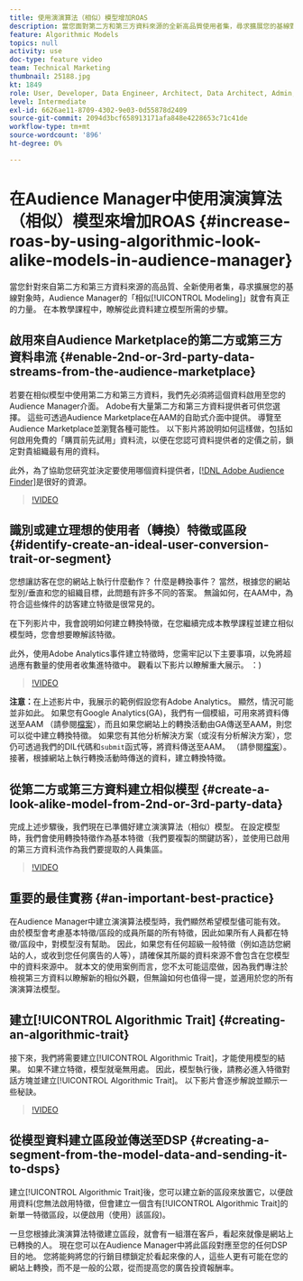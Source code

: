 ```yaml
---
title: 使用演演算法（相似）模型增加ROAS
description: 當您面對第二方和第三方資料來源的全新高品質使用者集，尋求擴展您的基線對象時，Audience Manager類似建模的真正功能就來了。 在本教學課程中，瞭解從此資料建立模型的步驟。
feature: Algorithmic Models
topics: null
activity: use
doc-type: feature video
team: Technical Marketing
thumbnail: 25188.jpg
kt: 1849
role: User, Developer, Data Engineer, Architect, Data Architect, Admin, Leader
level: Intermediate
exl-id: 6626ae11-8709-4302-9e03-0d55878d2409
source-git-commit: 2094d3bcf658913171afa848e4228653c71c41de
workflow-type: tm+mt
source-wordcount: '896'
ht-degree: 0%

---
```


# 在Audience Manager中使用演演算法（相似）模型來增加ROAS {#increase-roas-by-using-algorithmic-look-alike-models-in-audience-manager}

當您針對來自第二方和第三方資料來源的高品質、全新使用者集，尋求擴展您的基線對象時，Audience Manager的「相似[!UICONTROL Modeling]」就會有真正的力量。 在本教學課程中，瞭解從此資料建立模型所需的步驟。

## 啟用來自Audience Marketplace的第二方或第三方資料串流 {#enable-2nd-or-3rd-party-data-streams-from-the-audience-marketplace}

若要在相似模型中使用第二方和第三方資料，我們先必須將這個資料啟用至您的Audience Manager介面。 Adobe有大量第二方和第三方資料提供者可供您選擇。 這些可透過Audience Marketplace在AAM的自助式介面中提供。 導覽至Audience Marketplace並瀏覽各種可能性。 以下影片將說明如何這樣做，包括如何啟用免費的「購買前先試用」資料流，以便在您認可資料提供者的定價之前，鎖定對貴組織最有用的資料。

此外，為了協助您研究並決定要使用哪個資料提供者，[[!DNL Adobe Audience Finder]](https://www.adobe-audience-finder.com/)是很好的資源。

>[!VIDEO](https://video.tv.adobe.com/v/25188/?quality=12)

## 識別或建立理想的使用者（轉換）特徵或區段 {#identify-create-an-ideal-user-conversion-trait-or-segment}

您想讓訪客在您的網站上執行什麼動作？ 什麼是轉換事件？ 當然，根據您的網站型別/垂直和您的組織目標，此問題有許多不同的答案。 無論如何，在AAM中，為符合這些條件的訪客建立特徵是很常見的。

在下列影片中，我會說明如何建立轉換特徵，在您繼續完成本教學課程並建立相似模型時，您會想要瞭解該特徵。

此外，使用Adobe Analytics事件建立特徵時，您需牢記以下主要事項，以免將超過應有數量的使用者收集進特徵中。 觀看以下影片以瞭解重大展示。 ：)

>[!VIDEO](https://video.tv.adobe.com/v/23431/?quality=12)

**注意：**&#x200B;在上述影片中，我展示的範例假設您有Adobe Analytics。 顯然，情況可能並非如此。 如果您有Google Analytics(GA)，我們有一個模組，可用來將資料傳送至AAM （請參閱[檔案](https://experienceleague.adobe.com/docs/audience-manager/user-guide/dil-api/dil-modules.html?lang=zh-Hant)），而且如果您網站上的轉換活動由GA傳送至AAM，則您可以從中建立轉換特徵。 如果您有其他分析解決方案（或沒有分析解決方案），您仍可透過我們的DIL代碼和`submit`函式等，將資料傳送至AAM。 （請參閱[檔案](https://experienceleague.adobe.com/docs/audience-manager/user-guide/dil-api/dil-overview.html?lang=zh-Hant)）。 接著，根據網站上執行轉換活動時傳送的資料，建立轉換特徵。

## 從第二方或第三方資料建立相似模型 {#create-a-look-alike-model-from-2nd-or-3rd-party-data}

完成上述步驟後，我們現在已準備好建立演演算法（相似）模型。 在設定模型時，我們會使用轉換特徵作為基本特徵（我們要複製的關鍵訪客），並使用已啟用的第三方資料流作為我們要提取的人員集區。

>[!VIDEO](https://video.tv.adobe.com/v/25190/?quality-12)

## 重要的最佳實務 {#an-important-best-practice}

在Audience Manager中建立演演算法模型時，我們顯然希望模型儘可能有效。 由於模型會考慮基本特徵/區段的成員所屬的所有特徵，因此如果所有人員都在特徵/區段中，對模型沒有幫助。 因此，如果您有任何超級一般特徵（例如造訪您網站的人，或收到您任何廣告的人等），請確保其所屬的資料來源不會包含在您模型中的資料來源中。 就本文的使用案例而言，您不太可能這麼做，因為我們專注於檢視第三方資料以瞭解新的相似外觀，但無論如何也值得一提，並適用於您的所有演演算法模型。

## 建立[!UICONTROL Algorithmic Trait] {#creating-an-algorithmic-trait}

接下來，我們將需要建立[!UICONTROL Algorithmic Trait]，才能使用模型的結果。 如果不建立特徵，模型就毫無用處。 因此，模型執行後，請務必進入特徵對話方塊並建立[!UICONTROL Algorithmic Trait]。 以下影片會逐步解說並顯示一些秘訣。

>[!VIDEO](https://video.tv.adobe.com/v/25191/?quality=12)

## 從模型資料建立區段並傳送至DSP {#creating-a-segment-from-the-model-data-and-sending-it-to-dsps}

建立[!UICONTROL Algorithmic Trait]後，您可以建立新的區段來放置它，以便啟用資料(您無法啟用特徵，但會建立一個含有[!UICONTROL Algorithmic Trait]的新單一特徵區段，以便啟用（使用）該區段)。

一旦您根據此演演算法特徵建立區段，就會有一組潛在客戶，看起來就像是網站上已轉換的人。 現在您可以在Audience Manager中將此區段對應至您的任何DSP目的地。 您將能夠將您的行銷目標鎖定於看起來像的人，這些人更有可能在您的網站上轉換，而不是一般的公眾，從而提高您的廣告投資報酬率。
